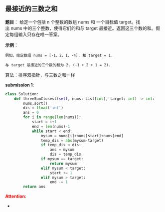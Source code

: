 ## 最接近的三数之和
**题目**：
给定一个包括 n 个整数的数组 nums 和 一个目标值 target。找出 nums 中的三个整数，使得它们的和与 target 最接近。返回这三个数的和。假定每组输入只存在唯一答案。


**示例**：
```
例如，给定数组 nums = [-1，2，1，-4], 和 target = 1.

与 target 最接近的三个数的和为 2. (-1 + 2 + 1 = 2).
```

算法：排序双指针，与三数之和一样

**submission 1**:
```python
class Solution:
    def threeSumClosest(self, nums: List[int], target: int) -> int:
        nums.sort()
        dis = float('inf')
        ans = 0
        for i in range(len(nums)):
            start = i+1
            end = len(nums)-1
            while start < end:
                mysum = nums[i]+nums[start]+nums[end]
                temp_dis = abs(mysum-target)
                if temp_dis < dis:
                    ans = mysum
                    dis = temp_dis
                if mysum == target:
                    return mysum
                elif mysum < target:
                    start += 1
                elif mysum > target:
                    end -= 1
        return ans
```


<font color="#FF0000">**Attention**</font>:

- 
